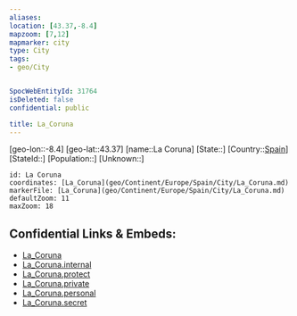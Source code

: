 ```yaml
---
aliases: 
location: [43.37,-8.4]
mapzoom: [7,12] 
mapmarker: city 
type: City
tags:
- geo/City


SpocWebEntityId: 31764
isDeleted: false
confidential: public

title: La_Coruna
---
```

[geo-lon::-8.4]
[geo-lat::43.37]
[name::La Coruna]
[State::]
[Country::[Spain](geo/Continent/Europe/Spain.md)]
[StateId::]
[Population::]
[Unknown::]


```leaflet
id: La Coruna
coordinates: [La_Coruna](geo/Continent/Europe/Spain/City/La_Coruna.md)
markerFile: [La_Coruna](geo/Continent/Europe/Spain/City/La_Coruna.md)
defaultZoom: 11 
maxZoom: 18
```


## Confidential Links & Embeds: 
- [La_Coruna](../../../../../../_public/geo/Continent/Europe/Spain/City/La_Coruna.md) 
- [La_Coruna.internal](../../../../../../_internal/geo/Continent/Europe/Spain/City/La_Coruna.internal.md) 
- [La_Coruna.protect](../../../../../../_protect/geo/Continent/Europe/Spain/City/La_Coruna.protect.md) 
- [La_Coruna.private](../../../../../../_private/geo/Continent/Europe/Spain/City/La_Coruna.private.md) 
- [La_Coruna.personal](../../../../../../_personal/geo/Continent/Europe/Spain/City/La_Coruna.personal.md) 
- [La_Coruna.secret](../../../../../../_secret/geo/Continent/Europe/Spain/City/La_Coruna.secret.md) 
